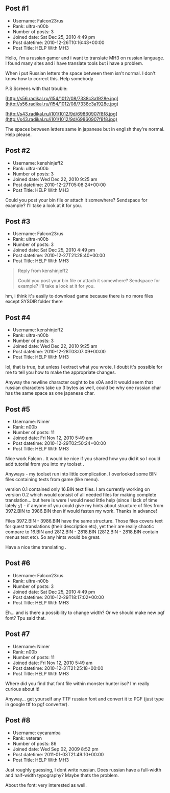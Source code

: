 ## Post #1
- Username: Falcon23rus
- Rank: ultra-n00b
- Number of posts: 3
- Joined date: Sat Dec 25, 2010 4:49 pm
- Post datetime: 2010-12-26T10:16:43+00:00
- Post Title: HELP With MH3

Hello, i'm a russian gamer and i want to translate MH3 on russian language. I found many sites and i have translate tools but i have a problem.

When i put Russian letters the space between them isn't normal. I don't know how to correct this.  Help somebody

P.S Screens with that trouble:

[http://s56.radikal.ru/i154/1012/08/7338c3a1928e.jpg](http://s56.radikal.ru/i154/1012/08/7338c3a1928e.jpg) 

[http://s43.radikal.ru/i101/1012/9d/69860907f8f8.jpg](http://s43.radikal.ru/i101/1012/9d/69860907f8f8.jpg)

The spaces between letters same in japanese but in english they're normal. Help please.
## Post #2
- Username: kenshinjeff2
- Rank: ultra-n00b
- Number of posts: 3
- Joined date: Wed Dec 22, 2010 9:25 am
- Post datetime: 2010-12-27T05:08:24+00:00
- Post Title: HELP With MH3

Could you post your bin file or attach it somewhere? Sendspace for example? I'll take a look at it for you.
## Post #3
- Username: Falcon23rus
- Rank: ultra-n00b
- Number of posts: 3
- Joined date: Sat Dec 25, 2010 4:49 pm
- Post datetime: 2010-12-27T21:28:40+00:00
- Post Title: HELP With MH3

> Reply from kenshinjeff2
>
> Could you post your bin file or attach it somewhere? Sendspace for example? I'll take a look at it for you.

hm, i think it's easily to download game because there is no more files except SYSDIR folder there
## Post #4
- Username: kenshinjeff2
- Rank: ultra-n00b
- Number of posts: 3
- Joined date: Wed Dec 22, 2010 9:25 am
- Post datetime: 2010-12-28T03:07:09+00:00
- Post Title: HELP With MH3

lol, that is true, but unless I extract what you wrote, I doubt it's possible for me to tell you how to make the appropriate changes. 

Anyway the newline character ought to be x0A and it would seem that russian characters take up 3 bytes as well, could be why one russian char has the same space as one japanese char.
## Post #5
- Username: Nimer
- Rank: n00b
- Number of posts: 11
- Joined date: Fri Nov 12, 2010 5:49 am
- Post datetime: 2010-12-29T02:50:24+00:00
- Post Title: HELP With MH3

Nice work Falcon . It would be nice if you shared how you did it so I could add tutorial from you into my toolset .

Anyways - my toolset run into little complication. I overlooked some BIN files containing texts from game (like menu).

version 0.1 contained only 16.BIN text files. I am currently working on version 0.2 which would consist of all needed files for making complete translation... but here is were I would need little help (since I lack of time lately ;/) - if anyone of you could give my hints about structure of files from 3972.BIN to 3986.BIN then if would fasten my work. Thanks in advance!

Files 3972.BIN - 3986.BIN have the same structure. Those files covers text for quest translations (their description etc), yet their are really chaotic compare to 16.BIN and 2812.BIN - 2818.BIN (2812.BIN - 2818.BIN contain menus text etc). So any hints would be great.

Have a nice time translating .
## Post #6
- Username: Falcon23rus
- Rank: ultra-n00b
- Number of posts: 3
- Joined date: Sat Dec 25, 2010 4:49 pm
- Post datetime: 2010-12-29T18:17:02+00:00
- Post Title: HELP With MH3

Eh... and is there a possibility to change width? Or we should make new pgf font? Tpu said that.
## Post #7
- Username: Nimer
- Rank: n00b
- Number of posts: 11
- Joined date: Fri Nov 12, 2010 5:49 am
- Post datetime: 2010-12-31T21:25:18+00:00
- Post Title: HELP With MH3

Where did you find that font file within monster hunter iso? I'm really curious about it!

Anyway... get yourself any TTF russian font and convert it to PGF (just type in google ttf to pgf converter).
## Post #8
- Username: eycaramba
- Rank: veteran
- Number of posts: 86
- Joined date: Wed Sep 02, 2009 8:52 pm
- Post datetime: 2011-01-03T21:49:10+00:00
- Post Title: HELP With MH3

Just roughly guessing, I dont write russian. Does russian have a full-width and half-width typography?
Maybe thats the problem.

About the font: very interested as well.
